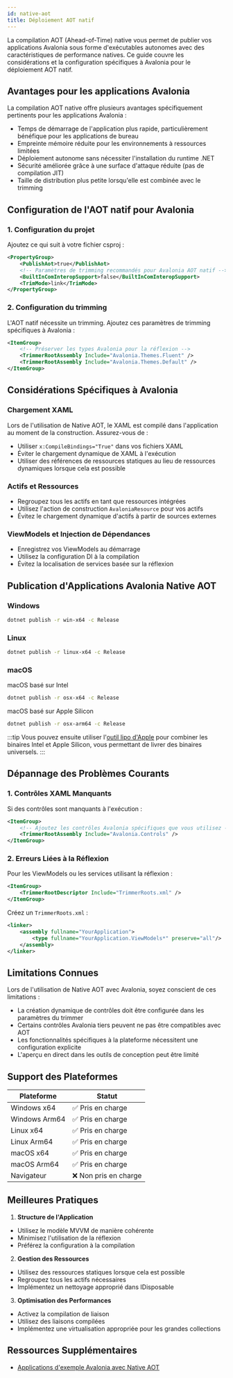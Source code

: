 ```yaml
---
id: native-aot
title: Déploiement AOT natif
---
```


La compilation AOT (Ahead-of-Time) native vous permet de publier vos applications Avalonia sous forme d'exécutables autonomes avec des caractéristiques de performance natives. Ce guide couvre les considérations et la configuration spécifiques à Avalonia pour le déploiement AOT natif.

## Avantages pour les applications Avalonia

La compilation AOT native offre plusieurs avantages spécifiquement pertinents pour les applications Avalonia :

- Temps de démarrage de l'application plus rapide, particulièrement bénéfique pour les applications de bureau
- Empreinte mémoire réduite pour les environnements à ressources limitées
- Déploiement autonome sans nécessiter l'installation du runtime .NET
- Sécurité améliorée grâce à une surface d'attaque réduite (pas de compilation JIT)
- Taille de distribution plus petite lorsqu'elle est combinée avec le trimming

## Configuration de l'AOT natif pour Avalonia

### 1. Configuration du projet

Ajoutez ce qui suit à votre fichier csproj :

```xml
<PropertyGroup>
    <PublishAot>true</PublishAot>
    <!-- Paramètres de trimming recommandés pour Avalonia AOT natif -->
    <BuiltInComInteropSupport>false</BuiltInComInteropSupport>
    <TrimMode>link</TrimMode>
</PropertyGroup>
```

### 2. Configuration du trimming

L'AOT natif nécessite un trimming. Ajoutez ces paramètres de trimming spécifiques à Avalonia :

```xml
<ItemGroup>
    <!-- Préserver les types Avalonia pour la réflexion -->
    <TrimmerRootAssembly Include="Avalonia.Themes.Fluent" />
    <TrimmerRootAssembly Include="Avalonia.Themes.Default" />
</ItemGroup>
```

## Considérations Spécifiques à Avalonia

### Chargement XAML
Lors de l'utilisation de Native AOT, le XAML est compilé dans l'application au moment de la construction. Assurez-vous de :
- Utiliser `x:CompileBindings="True"` dans vos fichiers XAML
- Éviter le chargement dynamique de XAML à l'exécution
- Utiliser des références de ressources statiques au lieu de ressources dynamiques lorsque cela est possible

### Actifs et Ressources
- Regroupez tous les actifs en tant que ressources intégrées
- Utilisez l'action de construction `AvaloniaResource` pour vos actifs
- Évitez le chargement dynamique d'actifs à partir de sources externes

### ViewModels et Injection de Dépendances
- Enregistrez vos ViewModels au démarrage
- Utilisez la configuration DI à la compilation
- Évitez la localisation de services basée sur la réflexion

## Publication d'Applications Avalonia Native AOT

### Windows
```bash
dotnet publish -r win-x64 -c Release
```

### Linux
```bash
dotnet publish -r linux-x64 -c Release
```

### macOS
macOS basé sur Intel 
```bash
dotnet publish -r osx-x64 -c Release
```
macOS basé sur Apple Silicon 
```bash
dotnet publish -r osx-arm64 -c Release
```

:::tip
Vous pouvez ensuite utiliser l'[outil lipo d'Apple](https://developer.apple.com/documentation/apple-silicon/building-a-universal-macos-binary) pour combiner les binaires Intel et Apple Silicon, vous permettant de livrer des binaires universels.
:::

## Dépannage des Problèmes Courants

### 1. Contrôles XAML Manquants
Si des contrôles sont manquants à l'exécution :
```xml
<ItemGroup>
    <!-- Ajoutez les contrôles Avalonia spécifiques que vous utilisez -->
    <TrimmerRootAssembly Include="Avalonia.Controls" />
</ItemGroup>
```

### 2. Erreurs Liées à la Réflexion
Pour les ViewModels ou les services utilisant la réflexion :
```xml
<ItemGroup>
    <TrimmerRootDescriptor Include="TrimmerRoots.xml" />
</ItemGroup>
```

Créez un `TrimmerRoots.xml` :
```xml
<linker>
    <assembly fullname="YourApplication">
        <type fullname="YourApplication.ViewModels*" preserve="all"/>
    </assembly>
</linker>
```

## Limitations Connues

Lors de l'utilisation de Native AOT avec Avalonia, soyez conscient de ces limitations :
- La création dynamique de contrôles doit être configurée dans les paramètres du trimmer
- Certains contrôles Avalonia tiers peuvent ne pas être compatibles avec AOT
- Les fonctionnalités spécifiques à la plateforme nécessitent une configuration explicite
- L'aperçu en direct dans les outils de conception peut être limité

## Support des Plateformes

| Plateforme | Statut |
|------------|--------|
| Windows x64 | ✅ Pris en charge |
| Windows Arm64 | ✅ Pris en charge |
| Linux x64 | ✅ Pris en charge | |
| Linux Arm64 | ✅ Pris en charge |
| macOS x64 | ✅ Pris en charge | |
| macOS Arm64 | ✅ Pris en charge |
| Navigateur | ❌ Non pris en charge |

## Meilleures Pratiques

1. **Structure de l'Application**
- Utilisez le modèle MVVM de manière cohérente
- Minimisez l'utilisation de la réflexion
- Préférez la configuration à la compilation

2. **Gestion des Ressources**
- Utilisez des ressources statiques lorsque cela est possible
- Regroupez tous les actifs nécessaires
- Implémentez un nettoyage approprié dans IDisposable

3. **Optimisation des Performances**
- Activez la compilation de liaison
- Utilisez des liaisons compilées
- Implémentez une virtualisation appropriée pour les grandes collections

## Ressources Supplémentaires
- [Applications d'exemple Avalonia avec Native AOT](https://github.com/AvaloniaUI/Avalonia.Samples)